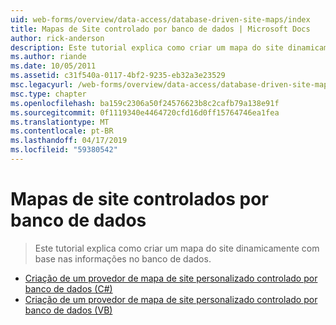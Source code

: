 ```yaml
---
uid: web-forms/overview/data-access/database-driven-site-maps/index
title: Mapas de Site controlado por banco de dados | Microsoft Docs
author: rick-anderson
description: Este tutorial explica como criar um mapa do site dinamicamente com base nas informações no banco de dados.
ms.author: riande
ms.date: 10/05/2011
ms.assetid: c31f540a-0117-4bf2-9235-eb32a3e23529
msc.legacyurl: /web-forms/overview/data-access/database-driven-site-maps
msc.type: chapter
ms.openlocfilehash: ba159c2306a50f24576623b8c2cafb79a138e91f
ms.sourcegitcommit: 0f1119340e4464720cfd16d0ff15764746ea1fea
ms.translationtype: MT
ms.contentlocale: pt-BR
ms.lasthandoff: 04/17/2019
ms.locfileid: "59380542"
---
```

# <a name="database-driven-site-maps"></a>Mapas de site controlados por banco de dados

> Este tutorial explica como criar um mapa do site dinamicamente com base nas informações no banco de dados.


- [Criação de um provedor de mapa de site personalizado controlado por banco de dados (C#)](building-a-custom-database-driven-site-map-provider-cs.md)
- [Criação de um provedor de mapa de site personalizado controlado por banco de dados (VB)](building-a-custom-database-driven-site-map-provider-vb.md)
